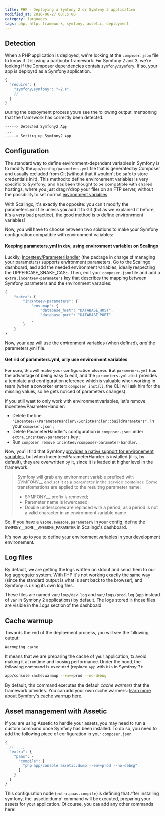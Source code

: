 ```yaml
---
title: PHP - Deploying a Symfony 2 or Symfony 3 application
modified_at: 2016-06-27 00:25:00
category: languages
tags: php, http, framework, symfony, assetic, deployment
---
```


## Detection

When a PHP application is deployed, we're looking at the `composer.json` file to know if it is using a particular framework. For Symfony 2 and 3, we're looking if the Composer dependencies contain `symfony/symfony`. If so, your app is deployed as a Symfony application.

```javascript
{
  "require": {
    "symfony/symfony": "~2.8",
    // ....
  }
}
```

During the deployment process you'll see the following output, mentioning that the framework has correctly been detected.

```bash
-----> Detected Symfony2 App
...
-----> Setting up Symfony2 App
```

## Configuration

The standard way to define environment-dependant variables in Symfony is to modify the `app/config/parameters.yml` file that is generated by Composer and usually excluded from Git (without that it wouldn't be safe to store credentials in it). This method to define environement variables is very specific to Symfony, and has been thought to be compatible with shared hostings, where you just drag n'drop your files on an FTP server, without the possibility to set normal [environment variables](https://en.wikipedia.org/wiki/Environment_variable).

With Scalingo, it's exactly the opposite: you can't modify the parameters.yml file unless you add it to Git (but as we explained it before, it's a _very_ bad practice), the good method is to define environement variables!

Now, you will have to choose between two solutions to make your Symfony configuration compatible with environment variables:

#### Keeping parameters.yml in dev, using environment variables on Scalingo

Luckily, [Incenteev/ParameterHandler](https://github.com/Incenteev/ParameterHandler) (the package in charge of managing your parameters) supports environment parameters. Go to the Scalingo dashboard, and add the needed environment variables, ideally respecting the UPPERCASE_SNAKE_CASE. Then, edit your `composer.json` file and add a `extra.incenteev-parameters` key that describes the mapping between Symfony parameters and the environment variables:

```js
{
    "extra": {
        "incenteev-parameters": {
            "env-map": {
                "database_host": "DATABASE_HOST",
                "database_port": "DATABASE_PORT"
            }
        }
    }
}
```

Now, your app will use the environment variables (when defined), *and* the parameters.yml file.

#### Get rid of parameters.yml, only use environment variables

For sure, this will make your configuration cleaner. But `parameters.yml` has the advantage of being easy to edit, and the `parameters.yml.dist` provides a template and configuration reference which is valuable when working in team (when a coworker enters `composer install`, the CLI will ask him for the missing values, so he gets noticed of parameters changes).

If you still want to only work with environment variables, let's remove Incenteev/ParameterHandler:

 - Delete the line `"Incenteev\\ParameterHandler\\ScriptHandler::buildParameters",` in your `composer.json` ;
 - Delete ParameterHandler's configuration in `composer.json` under `extra.incenteev-parameters` key ;
 - Run `composer remove incenteev/composer-parameter-handler`.

Now, you'll find that Symfony [provides a native support for environement variables](https://symfony.com/doc/current/cookbook/configuration/external_parameters.html), but when Incenteev/ParameterHandler is installed (it is, by default), they are overwritten by it, since it is loaded at higher level in the framework.

> Symfony will grab any environment variable prefixed with SYMFONY__ and set it as a parameter in the service container. Some transformations are applied to the resulting parameter name:
> 
>  - SYMFONY__ prefix is removed;
>  - Parameter name is lowercased;
>  - Double underscores are replaced with a period, as a period is not a valid character in an environment variable name.

So, if you have a `%some.awesome.parameter%` in your config, define the `SYMFONY__SOME__AWESOME_PARAMETER` in Scalingo's dashboard.

It's now up to you to define your environment variables in your development environement.

## Log files

By default, we are getting the logs written on stdout and send them to our log aggregator system. With PHP it's not working exactly the same way (since the standard output is what is sent back to the browser), and Symfony is using its own log files.

These files are named `var/logs/dev.log` and `var/logs/prod.log` (`app` instead of `var` in Symfony 2 applications) by default. The logs stored in those files are visible in the _Logs_ section of the dashboard.

## Cache warmup

Towards the end of the deployment process, you will see the following output:

```bash
Warmuping cache
```

It means that we are preparing the cache of your application, to avoid making it at runtime and loosing performance. Under the hood, the following command is executed (replace `app` with `bin` in Symfony 3):

```bash
app/console cache:warmup --env=prod --no-debug
```

By default, this command executes the default _cache warmers_ that the framework provides. You can add your own cache warmers: [learn more about Symfony's cache warmup here](http://blog.whiteoctober.co.uk/2014/02/25/symfony2-cache-warmup-explained/).

## Asset management with Assetic

If you are using Assetic to handle your assets, you may need to run a custom command once Symfony has been installed. To do so, you need to add the following piece of configuration in your `composer.json`:

```javascript
{
  // ...,
  "extra": {
    "paas": {
      "compile": [
        "php app/console assetic:dump --env=prod --no-debug"
      ]
    }
  }
}
```

This configuration node (`extra.paas.compile`) is defining that after installing symfony, the 'assetic:dump'
command will be executed, preparing your assets for your application. Of course, you can add any other commands here!
